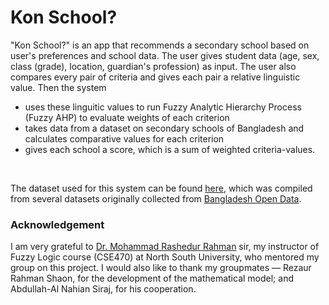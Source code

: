 # Kon School?
"Kon School?" is an app that recommends a secondary school based on user's preferences and school data. The user gives student data (age, sex, class (grade), location, guardian's profession) as input. The user also compares every pair of criteria and gives each pair a relative linguistic value. Then the system
- uses these linguitic values to run Fuzzy Analytic Hierarchy Process (Fuzzy AHP) to evaluate weights of each criterion
- takes data from a dataset on secondary schools of Bangladesh and calculates comparative values for each criterion
- gives each school a score, which is a sum of weighted criteria-values.
<br/>


The dataset used for this system can be found [here](https://drive.google.com/open?id=1dz5p4MJfGdoknAgGRy-BaV0rmX46mZHZ), which was compiled from several datasets originally collected from [Bangladesh Open Data](http://data.gov.bd/dataset).

### Acknowledgement
I am very grateful to [Dr. Mohammad Rashedur Rahman](http://ece.northsouth.edu/people/rashedur-rahman/) sir, my instructor of Fuzzy Logic course (CSE470) at North South University, who mentored my group on this project. I would also like to thank my groupmates — Rezaur Rahman Shaon, for the development of the mathematical model; and Abdullah-Al Nahian Siraj, for his cooperation.